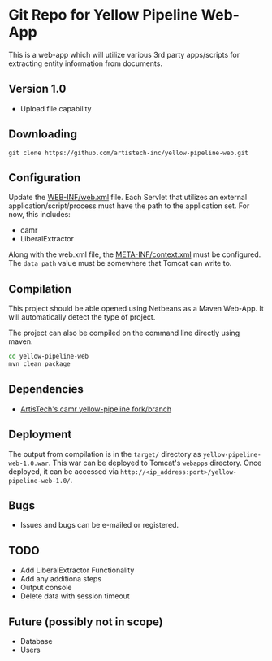 # Git Repo for Yellow Pipeline Web-App

This is a web-app which will utilize various 3rd party apps/scripts for extracting entity information from documents.

## Version 1.0

- Upload file capability

## Downloading

`git clone https://github.com/artistech-inc/yellow-pipeline-web.git`

## Configuration

Update the [WEB-INF/web.xml](https://github.com/artistech-inc/yellow-pipeline-web/blob/master/src/main/webapp/WEB-INF/web.xml) file. Each Servlet that utilizes an external application/script/process must have the path to the application set. For now, this includes:

- camr
- LiberalExtractor

Along with the web.xml file, the [META-INF/context.xml](https://github.com/artistech-inc/yellow-pipeline-web/blob/master/src/main/webapp/META-INF/context.xml) must be configured. The `data_path` value must be somewhere that Tomcat can write to.

## Compilation

This project should be able opened using Netbeans as a Maven Web-App. It will automatically detect the type of project.

The project can also be compiled on the command line directly using maven.

```sh
cd yellow-pipeline-web
mvn clean package
```

## Dependencies

- [ArtisTech's camr yellow-pipeline fork/branch](https://github.com/artistech-inc/camr/tree/yellow-pipeline)

## Deployment

The output from compilation is in the `target/` directory as `yellow-pipeline-web-1.0.war`. This war can be deployed to Tomcat's `webapps` directory. Once deployed, it can be accessed via `http://<ip_address:port>/yellow-pipeline-web-1.0/`.

## Bugs

- Issues and bugs can be e-mailed or registered.

## TODO

- Add LiberalExtractor Functionality
- Add any additiona steps
- Output console
- Delete data with session timeout

## Future (possibly not in scope)

- Database
- Users
